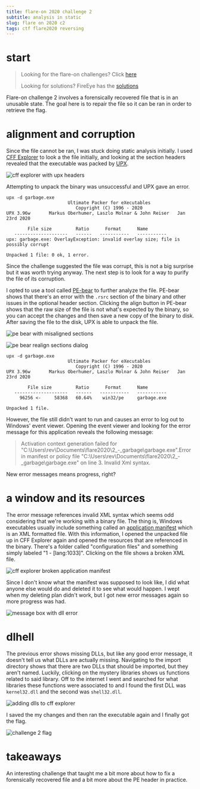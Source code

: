 ```yaml
---
title: flare-on 2020 challenge 2
subtitle: analysis in static
slug: flare on 2020 c2
tags: ctf flare2020 reversing
---
```

# start
> Looking for the flare-on challenges? Click [here](https://flare-on.com/files/Flare-On7_Challenges.zip)
> 
> Looking for solutions? FireEye has the [solutions](https://www.fireeye.com/blog/threat-research/2020/10/flare-on-7-challenge-solutions.html)

Flare-on challenge 2 involves a forensically recovered file that is in an unusable state. The goal here is to repair the file so it can be ran in order to retrieve the flag.

# alignment and corruption
Since the file cannot be ran, I was stuck doing static analysis initially. I used [CFF Explorer](https://ntcore.com/?page_id=388) to look a the file initially, and looking at the section headers revealed that the executable was packed by [UPX](https://upx.github.io/). 

![cff explorer with upx headers](/assets/flare2020c2-cff-explorer.png)

Attempting to unpack the binary was unsuccessful and UPX gave an error.
```
upx -d garbage.exe
                       Ultimate Packer for eXecutables
                          Copyright (C) 1996 - 2020
UPX 3.96w       Markus Oberhumer, Laszlo Molnar & John Reiser   Jan 23rd 2020

        File size         Ratio      Format      Name
   --------------------   ------   -----------   -----------
upx: garbage.exe: OverlayException: invalid overlay size; file is possibly corrupt

Unpacked 1 file: 0 ok, 1 error.
```

Since the challenge suggested the file was corrupt, this is not a big surprise but it was worth trying anyway. The next step is to look for a way to purify the file of its corruption.

I opted to use a tool called [PE-bear](https://hshrzd.wordpress.com/pe-bear/) to further analyze the file. PE-bear shows that there's an error with the `.rsrc` section of the binary and other issues in the optional header section. Clicking the align button in PE-bear shows that the raw size of the file is not what's expected by the binary, so you can accept the changes and then save a new copy of the binary to disk. After saving the file to the disk, UPX is able to unpack the file.

![pe bear with misaligned sections](/assets/flare2020c2-pebear1.png)

![pe bear realign sections dialog](/assets/flare2020c2-pebear2.png)

```
upx -d garbage.exe
                       Ultimate Packer for eXecutables
                          Copyright (C) 1996 - 2020
UPX 3.96w       Markus Oberhumer, Laszlo Molnar & John Reiser   Jan 23rd 2020

        File size         Ratio      Format      Name
   --------------------   ------   -----------   -----------
     96256 <-     58368   60.64%    win32/pe     garbage.exe

Unpacked 1 file.
```

However, the file still didn't want to run and causes an error to log out to Windows' event viewer. Opening the event viewer and looking for the error message for this application reveals the following message:
> Activation context generation failed for "C:\Users\rev\Documents\flare2020\2\_-\_garbage\garbage.exe".Error in manifest or policy file "C:\Users\rev\Documents\flare2020\2\_-\_garbage\garbage.exe" on line 3. Invalid Xml syntax.

New error messages means progress, right?

# a window and its resources
The error message references invalid XML syntax which seems odd considering that we're working with a binary file. The thing is, Windows executables usually include something called an [application manifest](https://docs.microsoft.com/en-us/windows/win32/sbscs/application-manifests) which is an XML formatted file. With this information, I opened the unpacked file up in CFF Explorer again and opened the resources that are referenced in the binary. There's a folder called "configuration files" and something simply labeled "1 - \[lang:1033\]". Clicking on the file shows a broken XML file.

![cff explorer broken application manifest](/assets/flare2020c2-brokenxml.png)

Since I don't know what the manifest was supposed to look like, I did what anyone else would do and deleted it to see what would happen. I wept when my deleting plan didn't work, but I got new error messages again so more progress was had. 

![message box with dll error](/assets/flare2020c2-dllerror.png)

# dlhell
The previous error shows missing DLLs, but like any good error message, it doesn't tell us what DLLs are actually missing. Navigating to the import directory shows that there are two DLLs that should be imported, but they aren't named. Luckily, clicking on the mystery libraries shows us functions related to said library. Off to the internet I went and searched for what libraries these functions were associated to and I found the first DLL was `kernel32.dll` and the second was `shell32.dll`. 

![adding dlls to cff explorer](/assets/flare2020c2-addeddll.png)

I saved the my changes and then ran the executable again and I finally got the flag.

![challenge 2 flag](/assets/flare2020c2-flag.png)

# takeaways
An interesting challenge that taught me a bit more about how to fix a forensically recovered file and a bit more about the PE header in practice. 
